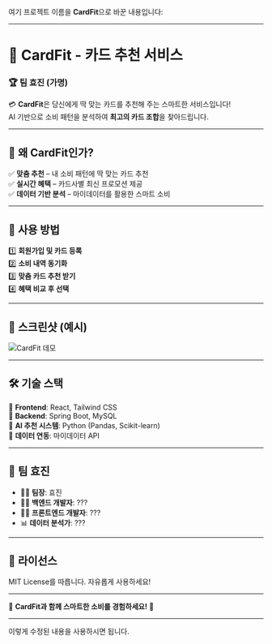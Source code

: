 여기 프로젝트 이름을 **CardFit**으로 바꾼 내용입니다:

---

# 👑 **CardFit - 카드 추천 서비스**

### 🏆 팀 효진 (가명)  

💳 **CardFit**은 당신에게 딱 맞는 카드를 추천해 주는 스마트한 서비스입니다!  
AI 기반으로 소비 패턴을 분석하여 **최고의 카드 조합**을 찾아드립니다.  

---

## 🎯 왜 CardFit인가?  
✅ **맞춤 추천** – 내 소비 패턴에 딱 맞는 카드 추천  
✅ **실시간 혜택** – 카드사별 최신 프로모션 제공  
✅ **데이터 기반 분석** – 마이데이터를 활용한 스마트 소비  

---

## 🚀 사용 방법  
1️⃣ **회원가입 및 카드 등록**  
2️⃣ **소비 내역 동기화**  
3️⃣ **맞춤 카드 추천 받기**  
4️⃣ **혜택 비교 후 선택**  

---

## 🎨 스크린샷 (예시)  
![CardFit 데모](https://via.placeholder.com/800x400?text=CardFit+스크린샷)

---

## 🛠 기술 스택  
🔹 **Frontend**: React, Tailwind CSS  
🔹 **Backend**: Spring Boot, MySQL  
🔹 **AI 추천 시스템**: Python (Pandas, Scikit-learn)  
🔹 **데이터 연동**: 마이데이터 API  

---

## 🤝 팀 효진  
- 👩‍💻 **팀장**: 효진  
- 👨‍💻 **백엔드 개발자**: ???  
- 👩‍🎨 **프론트엔드 개발자**: ???  
- 📊 **데이터 분석가**: ???  

---

## 📄 라이선스  
MIT License를 따릅니다. 자유롭게 사용하세요!  

---

👑 **CardFit과 함께 스마트한 소비를 경험하세요!** 🚀  

---

이렇게 수정된 내용을 사용하시면 됩니다.
